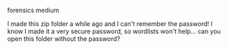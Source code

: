 forensics medium

I made this zip folder a while ago and I can't remember the password! I know I made it a very secure password, so wordlists won't help... can you open this folder without the password?

